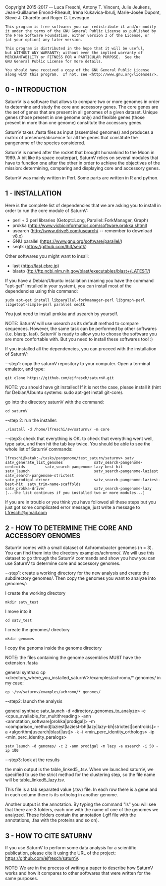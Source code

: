 Copyright 2015-2017 -- Luca Freschi, Antony T. Vincent, Julie Jeukens, Jean-Guillaume Emond-Rheault, Irena Kukavica-Ibrulj, Marie-Josée Dupont, Steve J. Charette and Roger C. Levesque

    This program is free software: you can redistribute it and/or modify
    it under the terms of the GNU General Public License as published by
    the Free Software Foundation, either version 3 of the License, or
    (at your option) any later version.

    This program is distributed in the hope that it will be useful,
    but WITHOUT ANY WARRANTY; without even the implied warranty of
    MERCHANTABILITY or FITNESS FOR A PARTICULAR PURPOSE.  See the
    GNU General Public License for more details.

    You should have received a copy of the GNU General Public License
    along with this program.  If not, see <http://www.gnu.org/licenses/>.



0 - INTRODUCTION
------------------
SaturnV is a software that allows to compare two or more genomes in order to determine and study the core and accessory genes. The core genes are the set of genes that are present in all genomes of a given dataset. Unique genes (those present in one genome only) and flexible genes (those present in more than one genome) constitute the accessory genes.

SaturnV takes .fasta files as input (assembled genomes) and produces a matrix of presence/abscence for all the genes that constitute the pangenome of the species considered.

SaturnV is named after the rocket that brought humankind to the Moon in 1969. A bit like its space couterpart, SaturnV relies on several modules that have to function one after the other in order to achieve the objectives of the mission: determining, comparing and displaying core and accessory genes.


SaturnV was mainly written in Perl. Some parts are written in R and python.


1 - INSTALLATION
-----------------
Here is the complete list of dependencies that we are asking you to install in order to run the core module of SaturnV:
* perl + 3 perl libraries (Getopt::Long, Parallel::ForkManager, Graph)
* prokka (http://www.vicbioinformatics.com/software.prokka.shtml)
* usearch (http://www.drive5.com/usearch/ -- remember to download v8.x)
* GNU parallel (https://www.gnu.org/software/parallel/)
* seqtk (https://github.com/lh3/seqtk)

Other softwares you might want to insall:
* last (http://last.cbrc.jp)
* blastp (ftp://ftp.ncbi.nlm.nih.gov/blast/executables/blast+/LATEST/)

If you have a Debian/Ubuntu installation (maning you have the command "apt-get" installed in your system), you can install most of the dependencies using this command: 
```
sudo apt-get install libparallel-forkmanager-perl libgraph-perl libgetopt-simple-perl parallel seqtk
```

You just need to install prokka and usearch by yourself.


NOTE: SaturnV will use usearch as its default method to compare sequences. However, the same task can be performed by other softwares (i.e. blastp, last). SaturnV is ready to allow you to choose the software you are more confortable with. But you need to install these softwares too! :)



If you installed all the dependencies, you can proceed with the installation of SaturnV:

--step1: copy the saturnV repository to your computer. Open a terminal emulator, and type:
```
git clone https://github.com/ejfresch/saturnV.git
```

NOTE: you should have git installed! If it is not the case, please install it (hint for Debian/Ubuntu systems: sudo apt-get install git-core).

go into the directory saturnV with the command:
```
cd saturnV
```

--step 2: run the installer:
```
./install -d /home/lfreschi/sw/saturnv/ -m core
```

--step3: check that everything is OK.
to check that everything went well, type satv_ and then hit the tab key twice. You should be able to see the whole list of SaturnV commands:

```
lfreschi@katak:~/tasks/pangenome/test_saturn/saturnv> satv_
satv_generate_list_genomes              satv_search-pangenome-centroids         satv_search-pangenome-lazy-best-hit
satv_launch                             satv_search-pangenome-laziest           satv_search-pangenome-strictest
satv_prodigal-driver                    satv_search-pangenome-laziest-best-hit  satv_trim-name-scaffolds
satv_prokka-driver                      satv_search-pangenome-lazy 
[...the list continues if you installed two or more modules...]
```

If you are in trouble or you think you have followed all these steps but you just got some complicated error message, just write a message to l.freschi@gmail.com



2 - HOW TO DETERMINE THE CORE AND ACCESSORY GENOMES
----------------------------------------------------

SaturnV comes with a small dataset of Achromobacter genomes (n = 3). You can find them into the directory examples/achromo/. We will use this dataset to go through the SaturnV commands and show you how you can use SaturnV to determine core and accessory genomes.

--step1: create a working directory for the new analysis and create the subdirectory genomes/. Then copy the genomes you want to analyze into genomes/:

I create the working directory
```
mkdir satv_test
```

I move into it
```
cd satv_test
```

I create the genomes/ directory
```
mkdir genomes
```

I copy the genoms inside the genome directory

NOTE: the files containing the genome assemblies MUST have the extension .fasta

general synthax: cp <directory_where_you_installed_saturnV>/examples/achromo/* genomes/
in my case:
```
cp ~/sw/saturnv/examples/achromo/* genomes/
```


--step2: launch the analysis

general synthax: satv_launch -d <directory_genomes_to_analyze> -c <cpus_available_for_multithreading> -ann <annotation_software[prokka|prodigal]> -m <comparison_method[laziest|laziest-bh|lazy|lazy-bh|strictest|centroids]> -a <algorithm[usearch|blast|last]> -k <expression> -i <min_perc_identity_orthologs> -ip <min_perc_identity_paralogs>


```
satv_launch -d genomes/ -c 2 -ann prodigal -m lazy -a usearch -i 50 -ip 100
```


--step3: look at the results

the main output is the table_linked5_<method>.tsv. When we launched saturnV, we specified to use the strict method for the clustering step, so the file name will be table_linked5_lazy.tsv.

This file is a tab separated value (.tsv) file. In each row there is a gene and in each column there is its ortholog in another genome.

Another output is the annotation. By typing the command "ls" you will see that there are 3 folders, each one with the name of one of the genomes we analyzed. These folders contain the annotation (.gff file with the annotations, .faa with the proteins and so on).



3 - HOW TO CITE SATURNV
-----------------------
If you use SaturnV to perform some data analysis for a scientific publication, please cite it using the URL of the project: https://github.com/ejfresch/saturnV. 

NOTE: We are in the process of writing a paper to describe how SaturnV works and how it compares to other softwares that were written for the same purposes.
